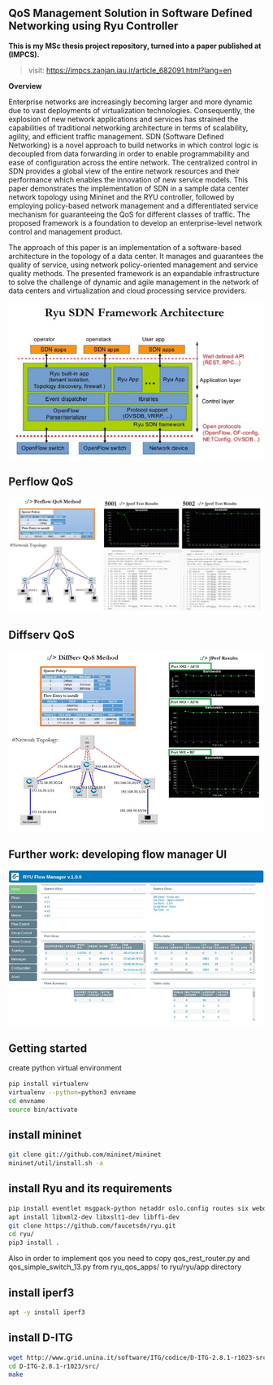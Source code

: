## QoS Management Solution in Software Defined Networking using Ryu Controller

**This is my MSc thesis project repository, turned into a paper published at (IMPCS).**
> visit: https://impcs.zanjan.iau.ir/article_682091.html?lang=en

**Overview**

Enterprise networks are increasingly becoming larger and more dynamic due to vast deployments of virtualization technologies. Consequently, the explosion of new network applications and services has strained the capabilities of traditional networking architecture in terms of scalability, agility, and efficient traffic management. SDN (Software Defined Networking) is a novel approach to build networks in which control logic is decoupled from data forwarding in order to enable programmability and ease of configuration across the entire network. The centralized control in SDN provides a global view of the entire network resources and their performance which enables the innovation of new service models. This paper demonstrates the implementation of SDN in a sample data center network topology using Mininet and the RYU controller, followed by employing policy-based network management and a differentiated service mechanism for guaranteeing the QoS for different classes of traffic. The proposed framework is a foundation to develop an enterprise-level network control and management product. 

The approach of this paper is an implementation of a software-based architecture in the topology of a data center. It manages and guarantees the quality of service, using network policy-oriented management and service quality methods. The presented framework is an expandable infrastructure to solve the challenge of dynamic and agile management in the network of data centers and virtualization and cloud processing service providers.

![alt_text](https://github.com/amirashoori7/sdn_qos/blob/f6d57c8d29c403a016fb196da2a3b59768ccbc3a/demo_results/ryu_arch.jpg)

## Perflow QoS 
![alt_text](https://github.com/amirashoori7/sdn_qos/blob/d6a423297848a2b4a2797cbabd6c4de2549bfbe5/demo_results/perflow%20results.jpg)

## Diffserv QoS
![alt_text](https://github.com/amirashoori7/sdn_qos/blob/d6a423297848a2b4a2797cbabd6c4de2549bfbe5/demo_results/diffserv%20results.jpg)

## Further work: developing flow manager UI
![alt_text](https://github.com/amirashoori7/sdn_qos/blob/6fc9763209a50fdb0faadc1187d42617a597dd90/demo_results/flowmgr.jpg)

## Getting started
create python virtual environment

```bash
pip install virtualenv
virtualenv --python=python3 envname
cd envname
source bin/activate
```

## install mininet
```bash
git clone git://github.com/mininet/mininet
mininet/util/install.sh -a
```

## install Ryu and its requirements
```bash
pip install eventlet msgpack-python netaddr oslo.config routes six webob
apt install libxml2-dev libxslt1-dev libffi-dev
git clone https://github.com/faucetsdn/ryu.git
cd ryu/
pip3 install .
```
Also in order to implement qos you need to copy qos_rest_router.py
and qos_simple_switch_13.py from ryu_qos_apps/ to ryu/ryu/app directory

## install iperf3
```bash
apt -y install iperf3
```

## install D-ITG
```bash
wget http://www.grid.unina.it/software/ITG/codice/D-ITG-2.8.1-r1023-src.zip
cd D-ITG-2.8.1-r1023/src/
make
```

